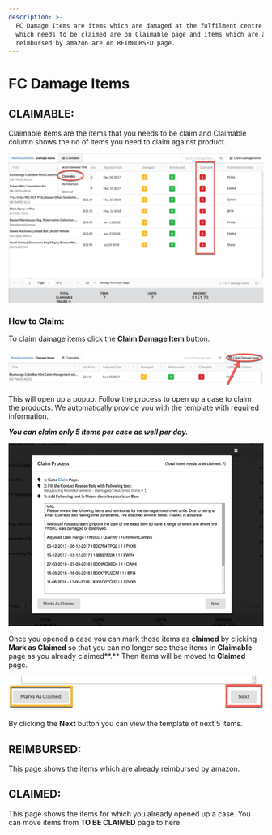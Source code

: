 ```yaml
---
description: >-
  FC Damage Items are items which are damaged at the fulfilment centre. Items
  which needs to be claimed are on Claimable page and items which are already
  reimbursed by amazon are on REIMBURSED page.
---
```


# FC Damage Items

## CLAIMABLE:

Claimable items are the items that you needs to be claim and Claimable column shows the no of items you need to claim against product.

![](../.gitbook/assets/2018-09-18_15-04-21.png)

### How to Claim:

To claim damage items click the **Claim Damage Item** button.

![](../.gitbook/assets/2018-09-18_15-07-51.png)

This will open up a popup. Follow the process to open up a case to claim the products.  We automatically provide you with the template with required information.

_**You can claim only 5 items per case as well per day.**_

![](../.gitbook/assets/2018-09-18_15-12-02%20%281%29.png)

Once you opened a case you can mark those items as **claimed** by clicking **Mark as Claimed** so that you can no longer see these items in **Claimable** page as you already claimed**.** Then items will be moved to **Claimed** page.

![](../.gitbook/assets/2018-09-18_15-32-02.png)

By clicking the **Next** button you can view the template of next 5 items.



## REIMBURSED:

This page shows the items which are already reimbursed by amazon.



## CLAIMED:

This page shows the items for which you already opened up a case. You can move items from **TO BE CLAIMED** page to here.

